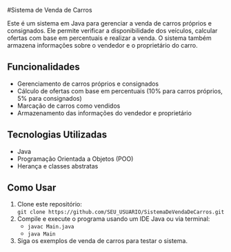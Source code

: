 #Sistema de Venda de Carros

Este é um sistema em Java para gerenciar a venda de carros próprios e consignados. Ele permite verificar a disponibilidade dos veículos, calcular ofertas com base em percentuais e realizar a venda. O sistema também armazena informações sobre o vendedor e o proprietário do carro.

## Funcionalidades
- Gerenciamento de carros próprios e consignados
- Cálculo de ofertas com base em percentuais (10% para carros próprios, 5% para consignados)
- Marcação de carros como vendidos
- Armazenamento das informações do vendedor e proprietário

## Tecnologias Utilizadas
- Java
- Programação Orientada a Objetos (POO)
- Herança e classes abstratas

## Como Usar
1. Clone este repositório:  
   `git clone https://github.com/SEU_USUARIO/SistemaDeVendaDeCarros.git`
2. Compile e execute o programa usando um IDE Java ou via terminal:
   - `javac Main.java`
   - `java Main`
3. Siga os exemplos de venda de carros para testar o sistema.
